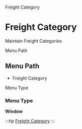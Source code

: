 
Freight Category
# Freight Category


Maintain Freight Categories

Menu Path
## Menu Path



- Freight Category

Menu Type
### Menu Type

**Window**


:::tip
[Freight Category](functional-guide/window/window-freight-category.md)
:::